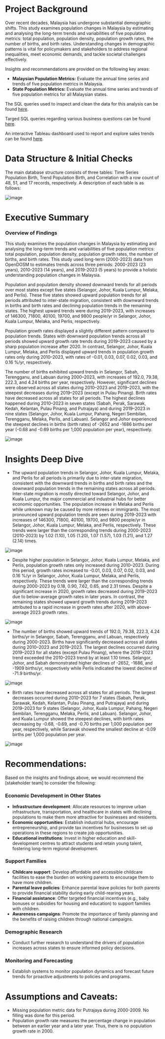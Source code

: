 # Project Background
Over recent decades, Malaysia has undergone substantial demographic shifts. This study examines population changes in Malaysia by estimating and analysing the long-term trends and variabilities of five population metrics: total population, population density, population growth rates, the number of births, and birth rates. Understanding changes in demographic patterns is vital for policymakers and stakeholders to address regional inequalities, meet economic demands, and tackle societal challenges effectively.

Insights and recommendations are provided on the following key areas:

- **Malaysian Population Metrics:** Evaluate the annual time series and trends of five population metrics in Malaysia.
- **State Population Metrics:** Evaluate the annual time series and trends of five population metrics for all Malaysian states.

The SQL queries used to inspect and clean the data for this analysis can be found [here](https://github.com/eliyeap/Population-Malaysia-Overview/blob/4a12ef39d845b15e4365db45d9a60a627bdc4e63/Inspect_Clean_Data.sql).

Targed SQL queries regarding various business questions can be found [here](https://github.com/eliyeap/Population-Malaysia-Overview/blob/3aee91bf82b2e05df9c94743c25f1815f361a9b4/EDA.sql).

An interactive Tableau dashboard used to report and explore sales trends can be found [here](https://public.tableau.com/views/PopulationMetricsinMalaysia/Dashboard1?:language=en-US&:sid=&:redirect=auth&:display_count=n&:origin=viz_share_link).



# Data Structure & Initial Checks

The main database structure consists of three tables: Time Series Population Birth, Trend Population Birth, and Correlation with a row count of 48, 51, and 17 records, respectively. A description of each table is as follows:

![image](https://github.com/user-attachments/assets/ffa2e9e0-8139-475c-8cef-a6fe91641e70)



# Executive Summary

### Overview of Findings

This study examines the population changes in Malaysia by estimating and analysing the long-term trends and variabilities of five population metrics: total population, population density, population growth rates, the number of births, and birth rates. This study used long-term (2000-2023) data from OpenDOSM to estimates trends across three periods: 2000-2023 (23 years), 2010-2023 (14 years), and 2019-2023 (5 years) to provide a holistic understanding population changes in Malaysia.

Population and population density showed downward trends for all periods over most states except five states (Selangor, Johor, Kuala Lumpur, Melaka, and Perlis). These five states showed upward population trends for all periods attributed to inter-state migration, consistent with downward trends in births and birth rates and declining population trends in the remaining states. The highest upward trends were during 2019-2023, with increases of 146300, 71800, 40100, 19700, and 9800 people/yr in Selangor, Johor, Kuala Lumpur, Melaka, and Perlis, respectively. 

Population growth rates displayed a slightly different pattern compared to population trends. States with downward population trends across all periods showed upward growth rate trends during 2019–2023 caused by a sharp population increase after 2020. In contrast, Selangor, Johor, Kuala Lumpur, Melaka, and Perlis displayed upward trends in population growth rates only during 2010–2023, with rates of -0.01, 0.03, 0.07, 0.02, 0.03, and 0.16 %/yr, respectively. 

The number of births exhibited upward trends in Selangor, Sabah, Terengganu, and Labuan during 2000–2023, with increases of 192.0, 79.38, 222.3, and 4.24 births per year, respectively. However, significant declines were observed across all states during 2010–2023 and 2019–2023, with the steepest decreases during 2019–2023 (except in Pulau Pinang). Birth rates have decreased across all states for all periods. The highest declines happened during 2010–2023 in seven states (Sabah, Perak, Sarawak, Kedah, Kelantan, Pulau Pinang, and Putrajaya) and during 2019–2023 in nine states (Selangor, Johor, Kuala Lumpur, Pahang, Negeri Sembilan, Terengganu, Melaka, Perlis, and Labuan). Selangor and Johor experienced the steepest declines in births (birth rates) of -2652 and -1686 births per year (-0.68 and -0.69 births per 1,000 population per year), respectively.

![image](https://github.com/user-attachments/assets/5cef9960-ebd2-4a76-9c71-b81704557b0b)



# Insights Deep Dive
* The upward population trends in Selangor, Johor, Kuala Lumpur, Melaka, and Perlis for all periods is primarily due to inter-state migration, consistent with the downward trends in births and birth rates and the downward population trends in the remaining states across all periods. Inter-state migration is mostly directed toward Selangor, Johor, and Kuala Lumpur, the major commercial and industrial hubs for better economic opportunities. The population increase in Melaka and Perlis while unknown may be caused by more retirees or immigrants. The most pronounced upward population trends are seen during 2019-2023 with increases of 146300, 71800, 40100, 19700, and 9800 people/yr in Selangor, Johor, Kuala Lumpur, Melaka, and Perlis, respectively. These trends were larger than the corresponding trends during 2000-2023 (2010-2023) by 1.02 (1.10), 1.05 (1.20), 1.07 (1.57), 1.03 (1.21), and 1.27 (2.14) times.

![image](https://github.com/user-attachments/assets/15ec0032-d4f9-4c70-99c3-5398b4672fc5)

* Despite higher population in Selangor, Johor, Kuala Lumpur, Melaka, and Perlis, population growth rates only increased during 2010–2023. During this period, growth rates increased to -0.01, 0.03, 0.07, 0.02, 0.03, and 0.16 %/yr in Selangor, Johor, Kuala Lumpur, Melaka, and Perlis, respectively. These trends were larger than the corresponding trends during 2000-2023 by 0.18, 0.90, 7.62, 0.65, and 2.31 times. Despite a significant increase in 2020, growth rates decreased during 2019–2023 due to below-average growth rates in later years. In contrast, the remaining states showed upward growth trends during 2019–2023 attributed to a rapid increase in growth rates after 2020, with above-average 2023 growth rates.

![image](https://github.com/user-attachments/assets/647f17c9-6c78-4bb9-b460-ec17a39a07d7)

* The number of births showed upward trends of 192.0, 79.38, 222.3, 4.24 births/yr in Selangor, Sabah, Terengganu, and Labuan, respectively during 2000-2023. Births have significantly decreased across all states during 2010–2023 and 2019–2023. The largest declines occurred during 2019–2023 for all states (except Pulau Pinang), where the 2019–2023 trend exceeded the 2010–2023 trend by at least 1.10 times. Selangor, Johor, and Sabah demonstrated higher declines of -2652, -1686, and -1909 births/yr, respectively while Perlis indicated the lowest decline of -71.9 births/yr.

![image](https://github.com/user-attachments/assets/0cb615ee-2d35-4756-9c9b-6039ffa27836)

* Birth rates have decreased across all states for all periods. The largest decreases occurred during 2010–2023 for 7 states (Sabah, Perak, Sarawak, Kedah, Kelantan, Pulau Pinang, and Putrajaya) and during 2019–2023 for 9 states (Selangor, Johor, Kuala Lumpur, Pahang, Negeri Sembilan, Terengganu, Melaka, Perlis, and Labuan). Selangor, Johor, and Kuala Lumpur showed the steepest declines, with birth rates decreasing by -0.68, -0.69, and -0.70 births per 1,000 population per year, respectively, while Sarawak showed the smallest decline at -0.09 births per 1,000 population per year.

![image](https://github.com/user-attachments/assets/92128612-796e-405e-ac4f-10b90bea62e1)



# Recommendations:

Based on the insights and findings above, we would recommend the [stakeholder team] to consider the following: 

  ### Economic Development in Other States
  * **Infrastructure development**: Allocate resources to improve urban infrastructure, transportation, and healthcare in states with declining populations to make them more attractive for businesses and residents.
  * **Economic opportunities**: Establish industrial hubs, encourage entrepreneurship, and provide tax incentives for businesses to set up operations in these regions to create job opportunities.
  * **Educational institutions**: Invest in higher education and skill-development centres to attract students and retain young talent, fostering long-term regional development.

  ### Support Families
  * **Childcare support**: Develop affordable and accessible childcare facilities to ease the burden on working parents to encourage them to have more children.
  * **Parental leave policies**: Enhance parental leave policies for both parents to provide financial stability during early child-rearing years.
  * **Financial assistance**: Offer targeted financial incentives (e.g., baby bonuses or subsidies for housing and education) to support families with children.
  * **Awareness campaigns**: Promote the importance of family planning and the benefits of raising children through national campaigns.

  ### Demographic Research
  * Conduct further research to understand the drivers of population increases across states to ensure informed policy decisions.

  ### Monitoring and Forecasting
  * Establish systems to monitor population dynamics and forecast future trends for proactive adjustments to policies and programs.
  
# Assumptions and Caveats:

* Missing population metric data for Putrajaya during 2000-2009. No filling was done for this period.
* Population growth rate measures the percentage change in population between an earlier year and a later year. Thus, there is no population growth rate in 2000.  

